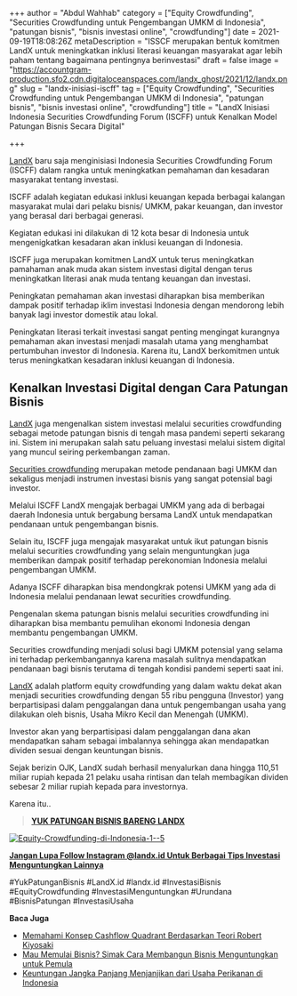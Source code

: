 +++
author = "Abdul Wahhab"
category = ["Equity Crowdfunding", "Securities Crowdfunding untuk Pengembangan UMKM di Indonesia", "patungan bisnis", "bisnis investasi online", "crowdfunding"]
date = 2021-09-19T18:08:26Z
metaDescription = "ISSCF merupakan bentuk komitmen LandX untuk meningkatkan inklusi literasi keuangan masyarakat agar lebih paham tentang bagaimana pentingnya berinvestasi"
draft = false
image = "https://accountgram-production.sfo2.cdn.digitaloceanspaces.com/landx_ghost/2021/12/landx.png"
slug = "landx-inisiasi-iscff"
tag = ["Equity Crowdfunding", "Securities Crowdfunding untuk Pengembangan UMKM di Indonesia", "patungan bisnis", "bisnis investasi online", "crowdfunding"]
title = "LandX Inisiasi Indonesia Securities Crowdfunding Forum (ISCFF) untuk Kenalkan Model Patungan Bisnis Secara Digital"

+++


[LandX](https://landx.id/) baru saja menginisiasi Indonesia Securities Crowdfunding Forum (ISCFF) dalam rangka untuk meningkatkan pemahaman dan kesadaran masyarakat tentang investasi.

ISCFF adalah kegiatan edukasi inklusi keuangan kepada berbagai kalangan masyarakat mulai dari pelaku bisnis/ UMKM, pakar keuangan, dan investor yang berasal dari berbagai generasi.

Kegiatan edukasi ini dilakukan di 12 kota besar di Indonesia untuk mengenigkatkan kesadaran akan inklusi keuangan di Indonesia.

ISCFF juga merupakan komitmen LandX untuk terus meningkatkan pamahaman anak muda akan sistem investasi digital dengan terus meningkatkan literasi anak muda tentang keuangan dan investasi.

Peningkatan pemahaman akan investasi diharapkan bisa memberikan dampak positif terhadap iklim investasi Indonesia dengan mendorong lebih banyak lagi investor domestik atau lokal.

Peningkatan literasi terkait investasi sangat penting mengingat kurangnya pemahaman akan investasi menjadi masalah utama yang menghambat pertumbuhan investor di Indonesia. Karena itu, LandX berkomitmen untuk terus meningkatkan kesadaran inklusi keuangan di Indonesia.

## Kenalkan Investasi Digital dengan Cara Patungan Bisnis

[LandX](https://landx.id/) juga mengenalkan sistem investasi melalui securities crowdfunding sebagai metode patungan bisnis di tengah masa pandemi seperti sekarang ini. Sistem ini merupakan salah satu peluang investasi melalui sistem digital yang muncul seiring perkembangan zaman.

[Securities crowdfunding](https://landx.id/) merupakan metode pendanaan bagi UMKM dan sekaligus menjadi instrumen investasi bisnis yang sangat potensial bagi investor.

Melalui ISCFF LandX mengajak berbagai UMKM yang ada di berbagai daerah Indonesia untuk bergabung bersama LandX untuk mendapatkan pendanaan untuk pengembangan bisnis.

Selain itu, ISCFF juga mengajak masyarakat untuk ikut patungan bisnis melalui securities crowdfunding yang selain menguntungkan juga memberikan dampak positif terhadap perekonomian Indonesia melalui pengembangan UMKM.

Adanya ISCFF diharapkan bisa mendongkrak potensi UMKM yang ada di Indonesia melalui pendanaan lewat securities crowdfunding.

Pengenalan skema patungan bisnis melalui securities crowdfunding ini diharapkan bisa membantu pemulihan ekonomi Indonesia dengan membantu pengembangan UMKM.

Securities crowdfunding menjadi solusi bagi UMKM potensial yang selama ini terhadap perkembangannya karena masalah sulitnya mendapatkan pendanaan bagi bisnis terutama di tengah kondisi pandemi seperti saat ini.

[LandX](https://landx.id/) adalah platform equity crowdfunding yang dalam waktu dekat akan menjadi securities crowdfunding dengan 55 ribu pengguna (Investor) yang berpartisipasi dalam penggalangan dana untuk pengembangan usaha yang dilakukan oleh bisnis, Usaha Mikro Kecil dan Menengah (UMKM).

Investor akan yang berpartisipasi dalam penggalangan dana akan mendapatkan saham sebagai imbalannya sehingga akan mendapatkan dividen sesuai dengan keuntungan bisnis.

Sejak berizin OJK, LandX sudah berhasil menyalurkan dana hingga 110,51 miliar rupiah kepada 21 pelaku usaha rintisan dan telah membagikan dividen sebesar 2 miliar rupiah kepada para investornya.

Karena itu..

> **[YUK PATUNGAN BISNIS BARENG LANDX](https://landx.id/project/)**

[![Equity-Crowdfunding-di-Indonesia-1--5](https://accountgram-production.sfo2.cdn.digitaloceanspaces.com/landx_ghost/2021/09/Equity-Crowdfunding-di-Indonesia-1--5.png)](https://landx.id/project/)

[**Jangan Lupa Follow Instagram @landx.id Untuk Berbagai Tips Investasi Menguntungkan Lainnya**](https://www.instagram.com/landx.id/?utm_medium=copy_link)

#YukPatunganBisnis    #LandX.id    #landx.id    #InvestasiBisnis    #EquityCrowdfunding    #InvestasiMenguntungkan    #Urundana    #BisnisPatungan    #InvestasiUsaha

**Baca Juga**

* [Memahami Konsep Cashflow Quadrant Berdasarkan Teori Robert Kiyosaki](https://landx.id/blog/konsep-cashflow-quadrant-robert-kiyosaki/)
* [Mau Memulai Bisnis? Simak Cara Membangun Bisnis Menguntungkan untuk Pemula](https://landx.id/blog/mau-memulai-bisnis-simak-cara-membangun-bisnis-menguntungkan-untuk-pemula/)
* [Keuntungan Jangka Panjang Menjanjikan dari Usaha Perikanan di Indonesia](https://landx.id/blog/bisnis-perikanan-tangkap-di-indonesia/)

